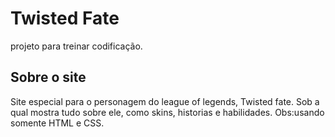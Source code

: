 # Twisted Fate

projeto para treinar codificação.

## Sobre o site

Site especial para o personagem do league of legends, Twisted fate. Sob a qual mostra tudo sobre ele, como skins, historias e habilidades.
Obs:usando somente HTML e CSS.
